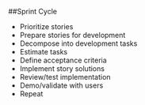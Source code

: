 ##Sprint Cycle

- Prioritize stories
- Prepare stories for development
- Decompose into development tasks
- Estimate tasks
- Define acceptance criteria
- Implement story solutions
- Review/test implementation
- Demo/validate with users
- Repeat
